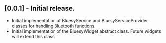 ## [0.0.1] - Initial release.

* Initial implementation of BluesyService and BluesyServiceProvider classes for handling Bluetooth functions.
* Initial implementation of the BluesyWidget abstract class. Future widgets will extend this class.
